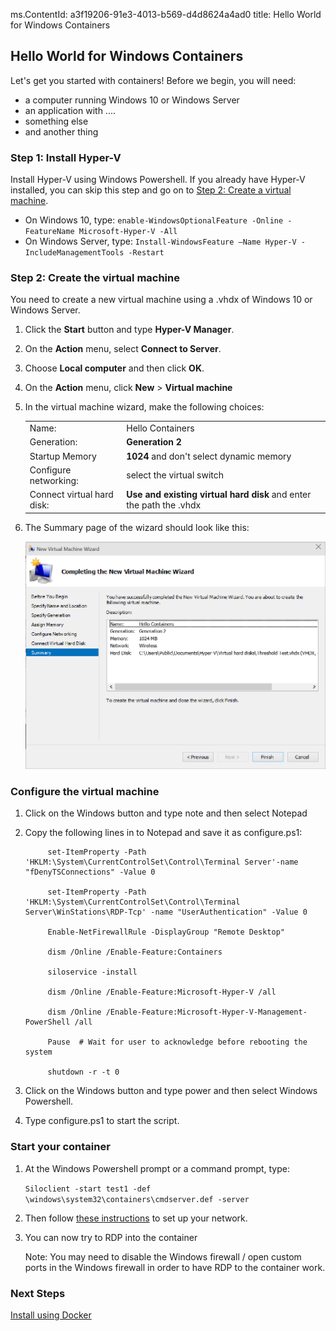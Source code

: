 ms.ContentId: a3f19206-91e3-4013-b569-d4d8624a4ad0 
title: Hello World for Windows Containers

## Hello World for Windows Containers ###

Let's get you started with containers! Before we begin, you will need:

- a computer running Windows 10 or Windows Server
- an application with ....
- something else
- and another thing 

### Step 1: Install Hyper-V ###
Install Hyper-V using Windows Powershell. If you already have Hyper-V installed, you can skip this step and go on to [Step 2: Create a virtual machine](hello_world.md#Step2:Createthevirtualmachine).
	
- On Windows 10, type: `enable-WindowsOptionalFeature -Online -FeatureName Microsoft-Hyper-V -All` 
- On Windows Server, type: `Install-WindowsFeature –Name Hyper-V -IncludeManagementTools -Restart`
	
### Step 2: Create the virtual machine ##
You need to create a new virtual machine using a .vhdx of Windows 10 or Windows Server. 

1. Click the **Start** button and type **Hyper-V Manager**.
2. On the **Action** menu, select **Connect to Server**. 
3. Choose **Local computer** and then click **OK**.
4. On the **Action** menu, click **New** > **Virtual machine**
5. In the virtual machine wizard, make the following choices:
	
	<table>
	<tr><td>Name:</td> <td>Hello Containers</td></tr>
	<tr><td>Generation:</td> <td><b>Generation 2</b></td></tr>
	<tr><td>Startup Memory</td> <td><b>1024</b> and don't select dynamic memory</td></tr>
	<tr><td>Configure networking:</td> <td>select the virtual switch</td></tr>
	<tr><td>Connect virtual hard disk:</td> <td><b>Use and existing virtual hard disk</b> and enter the path the .vhdx</td></tr>
	</table>

6. The Summary page of the wizard should look like this:
	
	![](media\create_vm.png)

### Configure the virtual machine ###
1. Click on the Windows button and type note and then select Notepad
2. Copy the following lines in to Notepad and save it as configure.ps1:

	
    		set-ItemProperty -Path 'HKLM:\System\CurrentControlSet\Control\Terminal Server'-name "fDenyTSConnections" -Value 0 
    	
    		set-ItemProperty -Path 'HKLM:\System\CurrentControlSet\Control\Terminal Server\WinStations\RDP-Tcp' -name "UserAuthentication" -Value 0
    	
    		Enable-NetFirewallRule -DisplayGroup "Remote Desktop" 
    	
    		dism /Online /Enable-Feature:Containers 
    	
    		siloservice -install 
    	
    		dism /Online /Enable-Feature:Microsoft-Hyper-V /all 
    	
    		dism /Online /Enable-Feature:Microsoft-Hyper-V-Management-PowerShell /all
    	
    		Pause  # Wait for user to acknowledge before rebooting the system
    	
    		shutdown -r -t 0 
    	
3. Click on the Windows button and type power and then select Windows Powershell. 
4. Type configure.ps1 to start the script.

### Start your container ###
1. At the Windows Powershell prompt or a command prompt, type:

   `Siloclient -start test1 -def \windows\system32\containers\cmdserver.def -server`

2. Then follow [these instructions](..\reference\networking.md) to set up your network.
3. You can now try to RDP into the container

	Note: You may need to disable the Windows firewall / open custom ports in the Windows firewall in order to have RDP to the container work.

### Next Steps ###
[Install using Docker](install_using_docker.md)